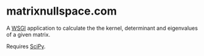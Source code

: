 matrixnullspace.com
===================

A [WSGI](http://www.python.org/dev/peps/pep-0333/) application to calculate the the kernel, determinant and eigenvalues of a given matrix.

Requires [SciPy](http://www.scipy.org/).
